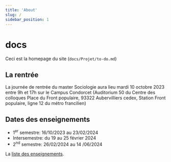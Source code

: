 ```yaml
---
title: 'About'
slug: /
sidebar_position: 1
---
```


# docs

Ceci est la homepage du site (`docs/Projet/to-do.md`)

## La rentrée
La journée de rentrée du master Sociologie aura lieu mardi 10 octobre 2023 entre 9h et 17h sur le Campus Condorcet (Auditorium 50 du Centre des colloques Place du Front populaire, 93322 Aubervilliers cedex, Station Front populaire, ligne 12 du métro francilien)

## Dates des enseignements
* 1<sup>er</sup> semestre: 16/10/2023 au 23/02/2024
* Intersemestre: du 19 au 25 février 2024
* 2<sup>nd</sup> semestre: 26/02/2024 au 14 /06/2024

La [liste des enseignements](https://enseignements.ehess.fr/2023-2024).